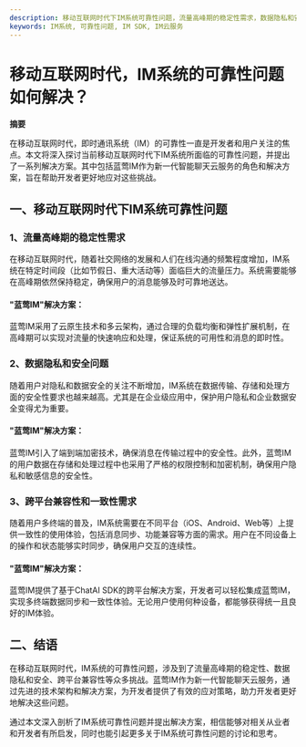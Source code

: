 ```yaml
---
description: 移动互联网时代下IM系统可靠性问题，流量高峰期的稳定性需求，数据隐私和安全问题。
keywords: IM系统, 可靠性问题, IM SDK, IM云服务
---
```

# 移动互联网时代，IM系统的可靠性问题如何解决？

**摘要**

在移动互联网时代，即时通讯系统（IM）的可靠性一直是开发者和用户关注的焦点。本文将深入探讨当前移动互联网时代下IM系统所面临的可靠性问题，并提出了一系列解决方案。其中包括蓝莺IM作为新一代智能聊天云服务的角色和解决方案，旨在帮助开发者更好地应对这些挑战。

## 一、移动互联网时代下IM系统可靠性问题

### 1、流量高峰期的稳定性需求

在移动互联网时代，随着社交网络的发展和人们在线沟通的频繁程度增加，IM系统在特定时间段（比如节假日、重大活动等）面临巨大的流量压力。系统需要能够在高峰期依然保持稳定，确保用户的消息能够及时可靠地送达。

#### "蓝莺IM"解决方案：

蓝莺IM采用了云原生技术和多云架构，通过合理的负载均衡和弹性扩展机制，在高峰期可以实现对流量的快速响应和处理，保证系统的可用性和消息的即时性。

### 2、数据隐私和安全问题

随着用户对隐私和数据安全的关注不断增加，IM系统在数据传输、存储和处理方面的安全性要求也越来越高。尤其是在企业级应用中，保护用户隐私和企业数据安全变得尤为重要。

#### "蓝莺IM"解决方案：

蓝莺IM引入了端到端加密技术，确保消息在传输过程中的安全性。此外，蓝莺IM的用户数据在存储和处理过程中也采用了严格的权限控制和加密机制，确保用户隐私和敏感信息的安全性。

### 3、跨平台兼容性和一致性需求

随着用户多终端的普及，IM系统需要在不同平台（iOS、Android、Web等）上提供一致性的使用体验，包括消息同步、功能兼容等方面的需求。用户在不同设备上的操作和状态能够实时同步，确保用户交互的连续性。

#### "蓝莺IM"解决方案：

蓝莺IM提供了基于ChatAI SDK的跨平台解决方案，开发者可以轻松集成蓝莺IM，实现多终端数据同步和一致性体验。无论用户使用何种设备，都能够获得统一且良好的IM体验。

## 二、结语

在移动互联网时代，IM系统的可靠性问题，涉及到了流量高峰期的稳定性、数据隐私和安全、跨平台兼容性等众多挑战。蓝莺IM作为新一代智能聊天云服务，通过先进的技术架构和解决方案，为开发者提供了有效的应对策略，助力开发者更好地解决这些问题。

通过本文深入剖析了IM系统可靠性问题并提出解决方案，相信能够对相关从业者和开发者有所启发，同时也能引起更多关于IM系统可靠性问题的讨论和思考。